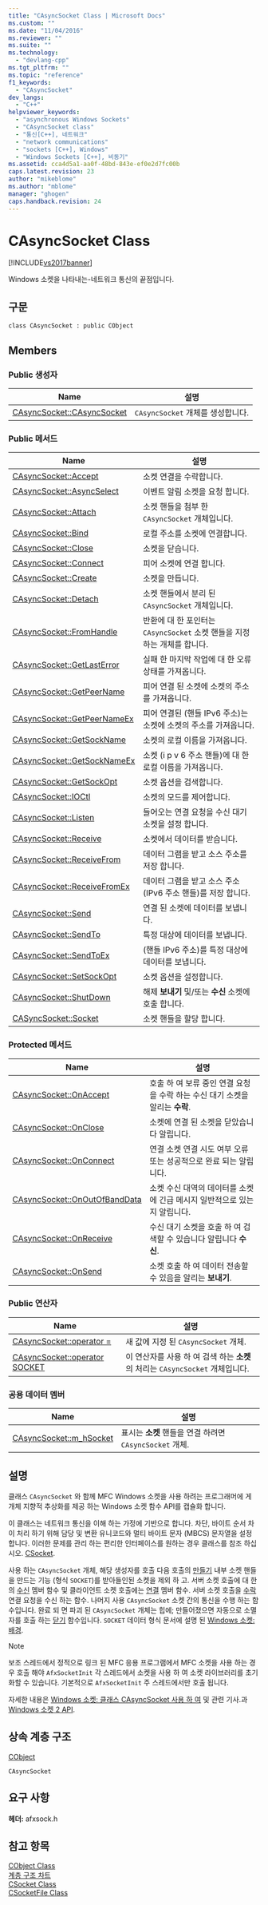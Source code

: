 ```yaml
---
title: "CAsyncSocket Class | Microsoft Docs"
ms.custom: ""
ms.date: "11/04/2016"
ms.reviewer: ""
ms.suite: ""
ms.technology: 
  - "devlang-cpp"
ms.tgt_pltfrm: ""
ms.topic: "reference"
f1_keywords: 
  - "CAsyncSocket"
dev_langs: 
  - "C++"
helpviewer_keywords: 
  - "asynchronous Windows Sockets"
  - "CAsyncSocket class"
  - "통신[C++], 네트워크"
  - "network communications"
  - "sockets [C++], Windows"
  - "Windows Sockets [C++], 비동기"
ms.assetid: cca4d5a1-aa0f-48bd-843e-ef0e2d7fc00b
caps.latest.revision: 23
author: "mikeblome"
ms.author: "mblome"
manager: "ghogen"
caps.handback.revision: 24
---
```

# CAsyncSocket Class
[!INCLUDE[vs2017banner](../../assembler/inline/includes/vs2017banner.md)]

Windows 소켓을 나타내는\-네트워크 통신의 끝점입니다.  
  
## 구문  
  
```  
class CAsyncSocket : public CObject  
```  
  
## Members  
  
### Public 생성자  
  
|Name|설명|  
|----------|--------|  
|[CAsyncSocket::CAsyncSocket](../Topic/CAsyncSocket::CAsyncSocket.md)|`CAsyncSocket` 개체를 생성합니다.|  
  
### Public 메서드  
  
|Name|설명|  
|----------|--------|  
|[CAsyncSocket::Accept](../Topic/CAsyncSocket::Accept.md)|소켓 연결을 수락합니다.|  
|[CAsyncSocket::AsyncSelect](../Topic/CAsyncSocket::AsyncSelect.md)|이벤트 알림 소켓을 요청 합니다.|  
|[CAsyncSocket::Attach](../Topic/CAsyncSocket::Attach.md)|소켓 핸들을 첨부 한 `CAsyncSocket` 개체입니다.|  
|[CAsyncSocket::Bind](../Topic/CAsyncSocket::Bind.md)|로컬 주소를 소켓에 연결합니다.|  
|[CAsyncSocket::Close](../Topic/CAsyncSocket::Close.md)|소켓을 닫습니다.|  
|[CAsyncSocket::Connect](../Topic/CAsyncSocket::Connect.md)|피어 소켓에 연결 합니다.|  
|[CAsyncSocket::Create](../Topic/CAsyncSocket::Create.md)|소켓을 만듭니다.|  
|[CAsyncSocket::Detach](../Topic/CAsyncSocket::Detach.md)|소켓 핸들에서 분리 된 `CAsyncSocket` 개체입니다.|  
|[CAsyncSocket::FromHandle](../Topic/CAsyncSocket::FromHandle.md)|반환에 대 한 포인터는 `CAsyncSocket` 소켓 핸들을 지정 하는 개체를 합니다.|  
|[CAsyncSocket::GetLastError](../Topic/CAsyncSocket::GetLastError.md)|실패 한 마지막 작업에 대 한 오류 상태를 가져옵니다.|  
|[CAsyncSocket::GetPeerName](../Topic/CAsyncSocket::GetPeerName.md)|피어 연결 된 소켓에 소켓의 주소를 가져옵니다.|  
|[CAsyncSocket::GetPeerNameEx](../Topic/CAsyncSocket::GetPeerNameEx.md)|피어 연결된 \(핸들 IPv6 주소\)는 소켓에 소켓의 주소를 가져옵니다.|  
|[CAsyncSocket::GetSockName](../Topic/CAsyncSocket::GetSockName.md)|소켓의 로컬 이름을 가져옵니다.|  
|[CAsyncSocket::GetSockNameEx](../Topic/CAsyncSocket::GetSockNameEx.md)|소켓 \(i p v 6 주소 핸들\)에 대 한 로컬 이름을 가져옵니다.|  
|[CAsyncSocket::GetSockOpt](../Topic/CAsyncSocket::GetSockOpt.md)|소켓 옵션을 검색합니다.|  
|[CAsyncSocket::IOCtl](../Topic/CAsyncSocket::IOCtl.md)|소켓의 모드를 제어합니다.|  
|[CAsyncSocket::Listen](../Topic/CAsyncSocket::Listen.md)|들어오는 연결 요청을 수신 대기 소켓을 설정 합니다.|  
|[CAsyncSocket::Receive](../Topic/CAsyncSocket::Receive.md)|소켓에서 데이터를 받습니다.|  
|[CAsyncSocket::ReceiveFrom](../Topic/CAsyncSocket::ReceiveFrom.md)|데이터 그램을 받고 소스 주소를 저장 합니다.|  
|[CAsyncSocket::ReceiveFromEx](../Topic/CAsyncSocket::ReceiveFromEx.md)|데이터 그램을 받고 소스 주소 \(IPv6 주소 핸들\)를 저장 합니다.|  
|[CAsyncSocket::Send](../Topic/CAsyncSocket::Send.md)|연결 된 소켓에 데이터를 보냅니다.|  
|[CAsyncSocket::SendTo](../Topic/CAsyncSocket::SendTo.md)|특정 대상에 데이터를 보냅니다.|  
|[CAsyncSocket::SendToEx](../Topic/CAsyncSocket::SendToEx.md)|\(핸들 IPv6 주소\)를 특정 대상에 데이터를 보냅니다.|  
|[CAsyncSocket::SetSockOpt](../Topic/CAsyncSocket::SetSockOpt.md)|소켓 옵션을 설정합니다.|  
|[CAsyncSocket::ShutDown](../Topic/CAsyncSocket::ShutDown.md)|해제  **보내기** 및\/또는  **수신** 소켓에 호출 합니다.|  
|[CASyncSocket::Socket](../Topic/CASyncSocket::Socket.md)|소켓 핸들을 할당 합니다.|  
  
### Protected 메서드  
  
|Name|설명|  
|----------|--------|  
|[CAsyncSocket::OnAccept](../Topic/CAsyncSocket::OnAccept.md)|호출 하 여 보류 중인 연결 요청을 수락 하는 수신 대기 소켓을 알리는  **수락**.|  
|[CAsyncSocket::OnClose](../Topic/CAsyncSocket::OnClose.md)|소켓에 연결 된 소켓을 닫았습니다 알립니다.|  
|[CAsyncSocket::OnConnect](../Topic/CAsyncSocket::OnConnect.md)|연결 소켓 연결 시도 여부 오류 또는 성공적으로 완료 되는 알립니다.|  
|[CAsyncSocket::OnOutOfBandData](../Topic/CAsyncSocket::OnOutOfBandData.md)|소켓 수신 대역의 데이터를 소켓에 긴급 메시지 일반적으로 있는지 알립니다.|  
|[CAsyncSocket::OnReceive](../Topic/CAsyncSocket::OnReceive.md)|수신 대기 소켓을 호출 하 여 검색할 수 있습니다 알립니다  **수신**.|  
|[CAsyncSocket::OnSend](../Topic/CAsyncSocket::OnSend.md)|소켓 호출 하 여 데이터 전송할 수 있음을 알리는  **보내기**.|  
  
### Public 연산자  
  
|Name|설명|  
|----------|--------|  
|[CAsyncSocket::operator \=](../Topic/CAsyncSocket::operator%20=.md)|새 값에 지정 된 `CAsyncSocket` 개체.|  
|[CAsyncSocket::operator SOCKET](../Topic/CAsyncSocket::operator%20SOCKET.md)|이 연산자를 사용 하 여 검색 하는  **소켓** 의 처리는 `CAsyncSocket` 개체입니다.|  
  
### 공용 데이터 멤버  
  
|Name|설명|  
|----------|--------|  
|[CAsyncSocket::m\_hSocket](../Topic/CAsyncSocket::m_hSocket.md)|표시는  **소켓** 핸들을 연결 하려면 `CAsyncSocket` 개체.|  
  
## 설명  
 클래스 `CAsyncSocket` 와 함께 MFC Windows 소켓을 사용 하려는 프로그래머에 게 개체 지향적 추상화를 제공 하는 Windows 소켓 함수 API를 캡슐화 합니다.  
  
 이 클래스는 네트워크 통신을 이해 하는 가정에 기반으로 합니다.  차단, 바이트 순서 차이 처리 하기 위해 담당 및 변환 유니코드와 멀티 바이트 문자 \(MBCS\) 문자열을 설정 합니다.  이러한 문제를 관리 하는 편리한 인터페이스를 원하는 경우 클래스를 참조 하십시오.  [CSocket](../../mfc/reference/csocket-class.md).  
  
 사용 하는 `CAsyncSocket` 개체, 해당 생성자를 호출 다음 호출의  [만들기](../Topic/CAsyncSocket::Create.md) 내부 소켓 핸들을 만드는 기능 \(형식 `SOCKET`\)를 받아들인된 소켓을 제외 하 고.  서버 소켓 호출에 대 한의  [수신](../Topic/CAsyncSocket::Listen.md) 멤버 함수 및 클라이언트 소켓 호출에는  [연결](../Topic/CAsyncSocket::Connect.md) 멤버 함수.  서버 소켓 호출을  [수락](../Topic/CAsyncSocket::Accept.md) 연결 요청을 수신 하는 함수.  나머지 사용 `CAsyncSocket` 소켓 간의 통신을 수행 하는 함수입니다.  완료 되 면 파괴 된 `CAsyncSocket` 개체는 힙에; 만들어졌으면 자동으로 소멸자를 호출 하는  [닫기](../Topic/CAsyncSocket::Close.md) 함수입니다.  `SOCKET` 데이터 형식 문서에 설명 된  [Windows 소켓: 배경](../../mfc/windows-sockets-background.md).  
  
> [!NOTE]
>  보조 스레드에서 정적으로 링크 된 MFC 응용 프로그램에서 MFC 소켓을 사용 하는 경우 호출 해야 `AfxSocketInit` 각 스레드에서 소켓을 사용 하 여 소켓 라이브러리를 초기화할 수 있습니다.  기본적으로 `AfxSocketInit` 주 스레드에서만 호출 됩니다.  
  
 자세한 내용은  [Windows 소켓: 클래스 CAsyncSocket 사용 하 여](../../mfc/windows-sockets-using-class-casyncsocket.md) 및 관련 기사.과  [Windows 소켓 2 API](http://msdn.microsoft.com/library/windows/desktop/ms740673).  
  
## 상속 계층 구조  
 [CObject](../../mfc/reference/cobject-class.md)  
  
 `CAsyncSocket`  
  
## 요구 사항  
 **헤더:**  afxsock.h  
  
## 참고 항목  
 [CObject Class](../../mfc/reference/cobject-class.md)   
 [계층 구조 차트](../../mfc/hierarchy-chart.md)   
 [CSocket Class](../../mfc/reference/csocket-class.md)   
 [CSocketFile Class](../../mfc/reference/csocketfile-class.md)